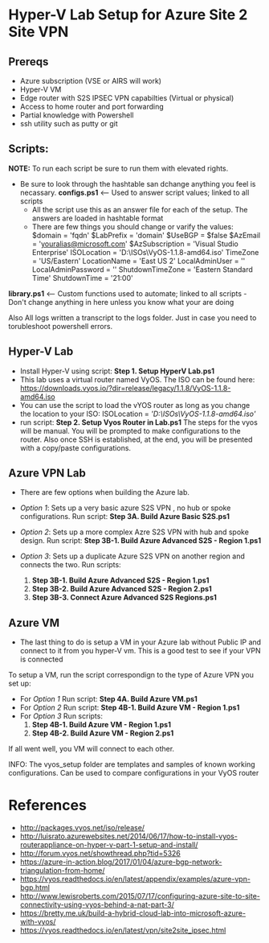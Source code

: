# Hyper-V Lab Setup for Azure Site 2 Site VPN

## Prereqs
   - Azure subscription (VSE or AIRS will work)
   - Hyper-V VM
   - Edge router with S2S IPSEC VPN capabilties (Virtual or physical)
   - Access to home router and port forwarding
   - Partial knowledge with Powershell
   - ssh utility such as putty or git
 
## Scripts:
**NOTE:** To run each script be sure to run them with elevated rights.
    
 - Be sure to look through the hashtable san dchange anything you feel is necassary. 
	**configs.ps1** <-- Used to answer script values; linked to all scripts
	- All the script use this as an answer file for each of the setup. The answers are loaded in hashtable format
	- There are few things you should change or varify the values:
			$domain = 'fqdn'
			$LabPrefix = 'domain'
			$UseBGP = $false
			$AzEmail = 'youralias@microsoft.com'
			$AzSubscription = 'Visual Studio Enterprise'
			ISOLocation = 'D:\ISOs\VyOS-1.1.8-amd64.iso'
			TimeZone = 'US/Eastern'
			LocationName = 'East US 2'
			LocalAdminUser = ''
			LocalAdminPassword = ''
			ShutdownTimeZone = 'Eastern Standard Time'
			ShutdownTime = '21:00'
			
**library.ps1** <-- Custom functions used to automate; linked to all scripts
	- Don't change anything in here unless you know what your are doing

Also All logs written a transcript to the logs folder. Just in case you need to torubleshoot powershell errors. 

## Hyper-V Lab
 - Install Hyper-V using script: **Step 1. Setup HyperV Lab.ps1**
 - This lab uses a virtual router named VyOS. The ISO can be found here:
	https://downloads.vyos.io/?dir=release/legacy/1.1.8/VyOS-1.1.8-amd64.iso
 - You can use the script to load the vYOS router as long as you change the location to your ISO:
	ISOLocation = *'D:\ISOs\VyOS-1.1.8-amd64.iso'*
 - run script: **Step 2. Setup Vyos Router in Lab.ps1**
	The steps for the vyos will be manual. You will be prompted to make configurations to the router. Also once SSH is established, at the end, you will be presented with a copy/paste configurations. 
			

## Azure VPN Lab
 - There are few options when building the Azure lab.

 - _Option 1_: Sets up a very basic azure S2S VPN , no hub or spoke configurations. 
			Run script: **Step 3A. Build Azure Basic S2S.ps1**
	
 - _Option 2_: Sets up a more complex Azre S2S VPN with hub and spoke design.
			Run script: **Step 3B-1. Build Azure Advanced S2S - Region 1.ps1**
			
 - _Option 3_: Sets up a duplicate Azure S2S VPN on another region and connects the two. Run scripts: 
	1. **Step 3B-1. Build Azure Advanced S2S - Region 1.ps1**
	2. **Step 3B-2. Build Azure Advanced S2S - Region 2.ps1**
	3. **Step 3B-3. Connect Azure Advanced S2S Regions.ps1**
	
## Azure VM
 - The last thing to do is setup a VM in your Azure lab without Public IP and connect to it from you hyper-V vm. This is a good test to see if your VPN is connected

To setup a VM, run the script correspondign to the type of Azure VPN you set up:
 - For _Option 1_ Run script: **Step 4A. Build Azure VM.ps1**
 - For _Option 2_ Run script: **Step 4B-1. Build Azure VM - Region 1.ps1**
 - For _Option 3_ Run scripts: 
 	1. **Step 4B-1. Build Azure VM - Region 1.ps1**
	2. **Step 4B-2. Build Azure VM - Region 2.ps1**
									   
									   
If all went well, you VM will connect to each other.


INFO: The vyos_setup folder are templates and samples of known working configurations. Can be used to compare configurations in your VyOS router


# References
 - http://packages.vyos.net/iso/release/
 - http://luisrato.azurewebsites.net/2014/06/17/how-to-install-vyos-routerappliance-on-hyper-v-part-1-setup-and-install/
 - http://forum.vyos.net/showthread.php?tid=5326
 - https://azure-in-action.blog/2017/01/04/azure-bgp-network-triangulation-from-home/
 - https://vyos.readthedocs.io/en/latest/appendix/examples/azure-vpn-bgp.html
 - http://www.lewisroberts.com/2015/07/17/configuring-azure-site-to-site-connectivity-using-vyos-behind-a-nat-part-3/
 - https://bretty.me.uk/build-a-hybrid-cloud-lab-into-microsoft-azure-with-vyos/
 - https://vyos.readthedocs.io/en/latest/vpn/site2site_ipsec.html

 	
	


	
